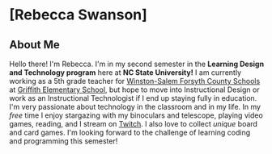 # [Rebecca Swanson]

## About Me
Hello there! I'm Rebecca. I'm in my second semester in the **Learning Design and Technology program** here at **NC State University!** I am currently working as a 5th grade teacher for [Winston-Salem Forsyth County Schools](http://wsfcs.k12.nc.us) at [Griffith Elementary School](http://wsfcs.k12.nc.us/griffithes), but hope to move into Instructional Design or work as an Instructional Technologist if I end up staying fully in education. I'm very passionate about technology in the classroom and in my life. In my _free_ time I enjoy stargazing with my binoculars and telescope, playing video games, reading, and I stream on [Twitch](https://twitch.tv/otterkaiju). I also love to collect _unique_ board and card games. I'm looking forward to the challenge of learning coding and programming this semester! 
